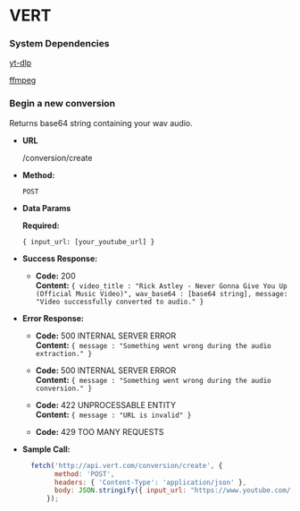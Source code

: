 # VERT

### System Dependencies
[yt-dlp](https://github.com/yt-dlp/yt-dlp)

[ffmpeg](https://github.com/FFmpeg/FFmpeg)

### Begin a new conversion

  Returns base64 string containing your wav audio.

* **URL**

  /conversion/create

* **Method:**

  `POST`

* **Data Params**

  **Required:**
 
   `{ input_url: [your_youtube_url] }`

* **Success Response:**

  * **Code:** 200 <br />
    **Content:** `{ video_title : "Rick Astley - Never Gonna Give You Up (Official Music Video)", wav_base64 : [base64 string], message: "Video successfully converted to audio." }`
 
* **Error Response:**

  * **Code:** 500 INTERNAL SERVER ERROR <br />
    **Content:** `{ message : "Something went wrong during the audio extraction." }`

  * **Code:** 500 INTERNAL SERVER ERROR <br />
    **Content:** `{ message : "Something went wrong during the audio conversion." }`
    
  * **Code:** 422 UNPROCESSABLE ENTITY <br />
    **Content:** `{ message : "URL is invalid" }`
  
  * **Code:** 429 TOO MANY REQUESTS <br />

* **Sample Call:**

  ```javascript
    fetch('http://api.vert.com/conversion/create', {
          method: 'POST',
          headers: { 'Content-Type': 'application/json' },
          body: JSON.stringify({ input_url: "https://www.youtube.com/watch?v=dQw4w9WgXcQ" })
        });
  ```
